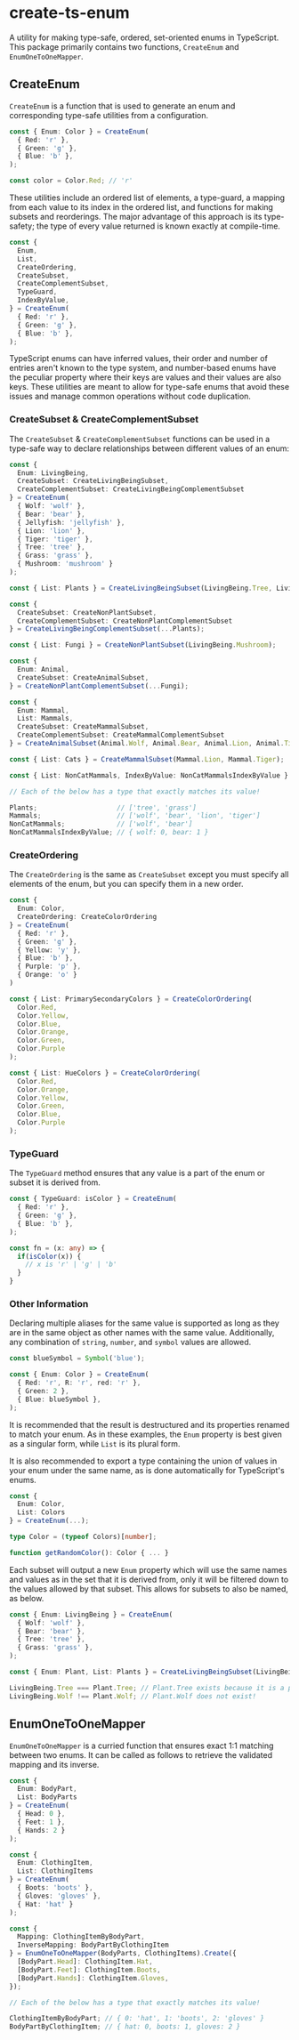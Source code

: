 # create-ts-enum
 A utility for making type-safe, ordered, set-oriented enums in TypeScript. This package primarily contains two functions, `CreateEnum` and `EnumOneToOneMapper`.

## CreateEnum

`CreateEnum` is a function that is used to generate an enum and corresponding type-safe utilities from a configuration.
```typescript
const { Enum: Color } = CreateEnum(
  { Red: 'r' },
  { Green: 'g' },
  { Blue: 'b' },
);

const color = Color.Red; // 'r'
```

These utilities include an ordered list of elements, a type-guard, a mapping from each value to its index in the ordered list, and functions for making subsets and reorderings. The major advantage of this approach is its type-safety; the type of every value returned is known exactly at compile-time.
```typescript
const {
  Enum,
  List,
  CreateOrdering,
  CreateSubset,
  CreateComplementSubset,
  TypeGuard,
  IndexByValue,
} = CreateEnum(
  { Red: 'r' },
  { Green: 'g' },
  { Blue: 'b' },
);
```
TypeScript enums can have inferred values, their order and number of entries aren't known to the type system, and number-based enums have the peculiar property where their keys are values and their values are also keys. These utilities are meant to allow for type-safe enums that avoid these issues and manage common operations without code duplication.

### CreateSubset & CreateComplementSubset

The `CreateSubset` & `CreateComplementSubset` functions can be used in a type-safe way to declare relationships between different values of an enum:
```typescript
const {
  Enum: LivingBeing,
  CreateSubset: CreateLivingBeingSubset,
  CreateComplementSubset: CreateLivingBeingComplementSubset
} = CreateEnum(
  { Wolf: 'wolf' },
  { Bear: 'bear' },
  { Jellyfish: 'jellyfish' },
  { Lion: 'lion' },
  { Tiger: 'tiger' },
  { Tree: 'tree' },
  { Grass: 'grass' },
  { Mushroom: 'mushroom' }
);

const { List: Plants } = CreateLivingBeingSubset(LivingBeing.Tree, LivingBeing.Grass);

const {
  CreateSubset: CreateNonPlantSubset,
  CreateComplementSubset: CreateNonPlantComplementSubset
} = CreateLivingBeingComplementSubset(...Plants);

const { List: Fungi } = CreateNonPlantSubset(LivingBeing.Mushroom);

const {
  Enum: Animal,
  CreateSubset: CreateAnimalSubset,
} = CreateNonPlantComplementSubset(...Fungi);

const {
  Enum: Mammal,
  List: Mammals,
  CreateSubset: CreateMammalSubset,
  CreateComplementSubset: CreateMammalComplementSubset
} = CreateAnimalSubset(Animal.Wolf, Animal.Bear, Animal.Lion, Animal.Tiger);

const { List: Cats } = CreateMammalSubset(Mammal.Lion, Mammal.Tiger);

const { List: NonCatMammals, IndexByValue: NonCatMammalsIndexByValue } = CreateMammalComplementSubset(...Cats);

// Each of the below has a type that exactly matches its value!

Plants;                    // ['tree', 'grass']
Mammals;                   // ['wolf', 'bear', 'lion', 'tiger']
NonCatMammals;             // ['wolf', 'bear']
NonCatMammalsIndexByValue; // { wolf: 0, bear: 1 }
```

### CreateOrdering

The `CreateOrdering` is the same as `CreateSubset` except you must specify all elements of the enum, but you can specify them in a new order.
```typescript
const {
  Enum: Color,
  CreateOrdering: CreateColorOrdering
} = CreateEnum(
  { Red: 'r' },
  { Green: 'g' },
  { Yellow: 'y' },
  { Blue: 'b' },
  { Purple: 'p' },
  { Orange: 'o' }
)

const { List: PrimarySecondaryColors } = CreateColorOrdering(
  Color.Red,
  Color.Yellow,
  Color.Blue,
  Color.Orange,
  Color.Green,
  Color.Purple
);

const { List: HueColors } = CreateColorOrdering(
  Color.Red,
  Color.Orange,
  Color.Yellow,
  Color.Green,
  Color.Blue,
  Color.Purple
);
```

### TypeGuard
The `TypeGuard` method ensures that any value is a part of the enum or subset it is derived from.
```typescript
const { TypeGuard: isColor } = CreateEnum(
  { Red: 'r' },
  { Green: 'g' },
  { Blue: 'b' },
);

const fn = (x: any) => {
  if(isColor(x)) {
    // x is 'r' | 'g' | 'b'
  }
}
```

### Other Information
Declaring multiple aliases for the same value is supported as long as they are in the same object as other names with the same value. Additionally, any combination of `string`, `number`, and `symbol` values are allowed.
```typescript
const blueSymbol = Symbol('blue');

const { Enum: Color } = CreateEnum(
  { Red: 'r', R: 'r', red: 'r' },
  { Green: 2 },
  { Blue: blueSymbol },
);
```
It is recommended that the result is destructured and its properties renamed to match your enum. As in these examples, the `Enum` property is best given as a singular form, while `List` is its plural form.

It is also recommended to export a type containing the union of values in your enum under the same name, as is done automatically for TypeScript's enums.
```typescript
const {
  Enum: Color,
  List: Colors
} = CreateEnum(...);

type Color = (typeof Colors)[number];

function getRandomColor(): Color { ... }
```
Each subset will output a new `Enum` property which will use the same names and values as in the set that it is derived from, only it will be filtered down to the values allowed by that subset. This allows for subsets to also be named, as below.
```typescript
const { Enum: LivingBeing } = CreateEnum(
  { Wolf: 'wolf' },
  { Bear: 'bear' },
  { Tree: 'tree' },
  { Grass: 'grass' },
);

const { Enum: Plant, List: Plants } = CreateLivingBeingSubset(LivingBeing.Tree, LivingBeing.Grass);

LivingBeing.Tree === Plant.Tree; // Plant.Tree exists because it is a part of the Plant subset
LivingBeing.Wolf !== Plant.Wolf; // Plant.Wolf does not exist!
```

## EnumOneToOneMapper

`EnumOneToOneMapper` is a curried function that ensures exact 1:1 matching between two enums. It can be called as follows to retrieve the validated mapping and its inverse.
```typescript
const {
  Enum: BodyPart,
  List: BodyParts
} = CreateEnum(
  { Head: 0 },
  { Feet: 1 },
  { Hands: 2 }
);

const {
  Enum: ClothingItem,
  List: ClothingItems
} = CreateEnum(
  { Boots: 'boots' },
  { Gloves: 'gloves' },
  { Hat: 'hat' }
);

const {
  Mapping: ClothingItemByBodyPart,
  InverseMapping: BodyPartByClothingItem
} = EnumOneToOneMapper(BodyParts, ClothingItems).Create({
  [BodyPart.Head]: ClothingItem.Hat,
  [BodyPart.Feet]: ClothingItem.Boots,
  [BodyPart.Hands]: ClothingItem.Gloves,
});

// Each of the below has a type that exactly matches its value!

ClothingItemByBodyPart; // { 0: 'hat', 1: 'boots', 2: 'gloves' }
BodyPartByClothingItem; // { hat: 0, boots: 1, gloves: 2 }
```